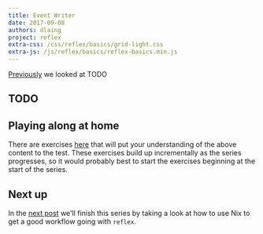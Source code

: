 ```yaml
---
title: Event Writer
date: 2017-09-08
authors: dlaing
project: reflex
extra-css: /css/reflex/basics/grid-light.css
extra-js: /js/reflex/basics/reflex-basics.min.js
---
```


[Previously](../collections/) we looked at TODO

## TODO

## Playing along at home

There are exercises [here](../exercises/eventwriter/) that will put your understanding of the above content to the test.
These exercises build up incrementally as the series progresses, so it would probably best to start the exercises beginning at the start of the series.

## Next up

In the [next post](../putting-reflex-to-work/) we'll finish this series by taking a look at how to use Nix to get a good workflow going with `reflex`.
